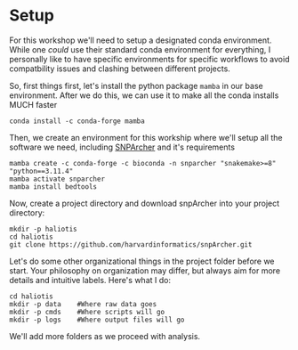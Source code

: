 # Setup

For this workshop we'll need to setup a designated conda environment. While one *could* use their standard conda environment for everything, I personally like to have specific environments for specific workflows to avoid compatbility issues and clashing between different projects.

So, first things first, let's install the python package `mamba` in our base environment. After we do this, we can use it to make all the conda installs MUCH faster

```
conda install -c conda-forge mamba
```

Then, we create an environment for this workship where we'll setup all the software we need, including [SNPArcher](https://snparcher.readthedocs.io/en/latest/) and it's requirements
```
mamba create -c conda-forge -c bioconda -n snparcher "snakemake>=8" "python==3.11.4"
mamba activate snparcher
mamba install bedtools 
```

Now, create a project directory and download snpArcher into your project directory:
```
mkdir -p haliotis
cd haliotis
git clone https://github.com/harvardinformatics/snpArcher.git
```

Let's do some other organizational things in the project folder before we start. Your philosophy on organization may differ, but always aim for more details and intuitive labels. Here's what I do:
```
cd haliotis
mkdir -p data    #Where raw data goes
mkdir -p cmds    #Where scripts will go
mkdir -p logs    #Where output files will go
```
We'll add more folders as we proceed with analysis.







